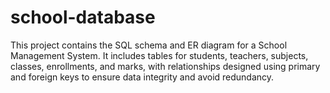 # school-database
 This project contains the SQL schema and ER diagram for a School Management System. It includes tables for students, teachers, subjects, classes, enrollments, and marks, with relationships designed using primary and foreign keys to ensure data integrity and avoid redundancy.
